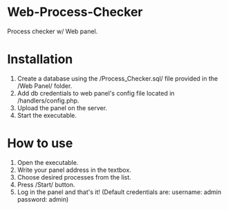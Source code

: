 Web-Process-Checker
===================
Process checker w/ Web panel.

Installation
===================
1. Create a database using the /Process_Checker.sql/ file provided in the /Web Panel/ folder.
2. Add db credentials to web panel's config file located in /handlers/config.php.
3. Upload the panel on the server.
4. Start the executable.

How to use
===================
1. Open the executable.
2. Write your panel address in the textbox.
3. Choose desired processes from the list.
4. Press /Start/ button.
5. Log in the panel and that's it! (Default credentials are: username: admin password: admin)
